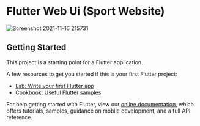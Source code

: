 # Flutter Web Ui (Sport Website)

![Screenshot 2021-11-16 215731](https://user-images.githubusercontent.com/87581799/142044081-6c91aa43-214c-4452-9a1c-3a539bdcc970.jpg)



## Getting Started

This project is a starting point for a Flutter application.

A few resources to get you started if this is your first Flutter project:

- [Lab: Write your first Flutter app](https://flutter.dev/docs/get-started/codelab)
- [Cookbook: Useful Flutter samples](https://flutter.dev/docs/cookbook)

For help getting started with Flutter, view our
[online documentation](https://flutter.dev/docs), which offers tutorials,
samples, guidance on mobile development, and a full API reference.
